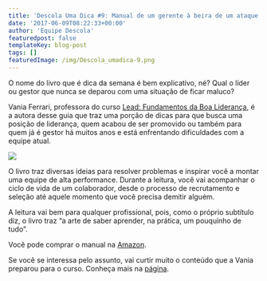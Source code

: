 ```yaml
---
title: 'Descola Uma Dica #9: Manual de um gerente à beira de um ataque de nervos (Vania Ferrari)'
date: '2017-06-09T08:22:33+00:00'
author: 'Equipe Descola'
featuredpost: false
templateKey: blog-post
tags: []
featuredImage: /img/Descola_umadica-9.png
---
```

O nome do livro que é dica da semana é bem explicativo, né? Qual o líder ou gestor que nunca se deparou com uma situação de ficar maluco?

Vania Ferrari, professora do curso [Lead: Fundamentos da Boa Liderança](https://descola.org/curso/lead-fundamentos-da-boa-lideranca), é a autora desse guia que traz uma porção de dicas para que busca uma posição de liderança, quem acabou de ser promovido ou também para quem já é gestor há muitos anos e está enfrentando dificuldades com a equipe atual.

![](https://descola.org/drops/wp-content/uploads/2017/06/manual.jpg)

O livro traz diversas ideias para resolver problemas e inspirar você a montar uma equipe de alta performance. Durante a leitura, você vai acompanhar o ciclo de vida de um colaborador, desde o processo de recrutamento e seleção até aquele momento que você precisa demitir alguém.

A leitura vai bem para qualquer profissional, pois, como o próprio subtítulo diz, o livro traz “a arte de saber aprender, na prática, um pouquinho de tudo”.

Você pode comprar o manual na [Amazon](https://www.amazon.com.br/Manual-Gerente-Beira-Ataque-Nervos-ebook/dp/B00QS15PHS).

Se você se interessa pelo assunto, vai curtir muito o conteúdo que a Vania preparou para o curso. Conheça mais na [página](https://descola.org/curso/lead-fundamentos-da-boa-lideranca).